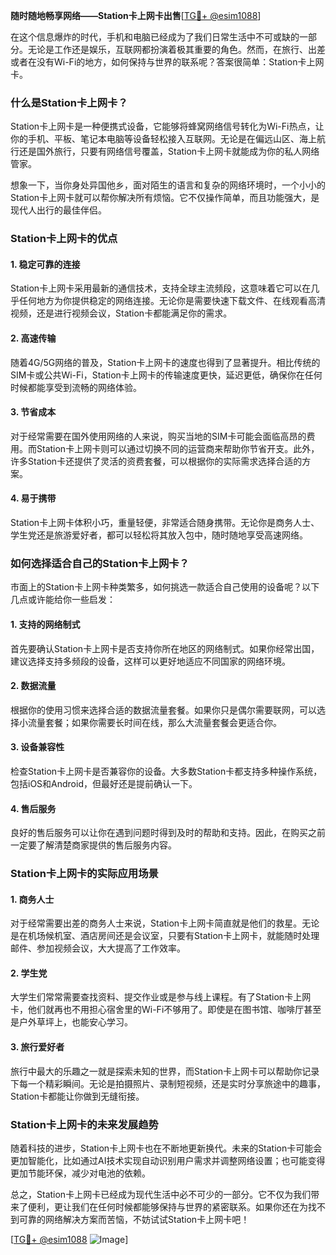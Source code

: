 **随时随地畅享网络——Station卡上网卡出售**[[TG💪+ @esim1088](https://t.me/s/esim1088)]

在这个信息爆炸的时代，手机和电脑已经成为了我们日常生活中不可或缺的一部分。无论是工作还是娱乐，互联网都扮演着极其重要的角色。然而，在旅行、出差或者在没有Wi-Fi的地方，如何保持与世界的联系呢？答案很简单：Station卡上网卡。

### 什么是Station卡上网卡？

Station卡上网卡是一种便携式设备，它能够将蜂窝网络信号转化为Wi-Fi热点，让你的手机、平板、笔记本电脑等设备轻松接入互联网。无论是在偏远山区、海上航行还是国外旅行，只要有网络信号覆盖，Station卡上网卡就能成为你的私人网络管家。

想象一下，当你身处异国他乡，面对陌生的语言和复杂的网络环境时，一个小小的Station卡上网卡就可以帮你解决所有烦恼。它不仅操作简单，而且功能强大，是现代人出行的最佳伴侣。

### Station卡上网卡的优点

#### 1. 稳定可靠的连接

Station卡上网卡采用最新的通信技术，支持全球主流频段，这意味着它可以在几乎任何地方为你提供稳定的网络连接。无论你是需要快速下载文件、在线观看高清视频，还是进行视频会议，Station卡都能满足你的需求。

#### 2. 高速传输

随着4G/5G网络的普及，Station卡上网卡的速度也得到了显著提升。相比传统的SIM卡或公共Wi-Fi，Station卡上网卡的传输速度更快，延迟更低，确保你在任何时候都能享受到流畅的网络体验。

#### 3. 节省成本

对于经常需要在国外使用网络的人来说，购买当地的SIM卡可能会面临高昂的费用。而Station卡上网卡则可以通过切换不同的运营商来帮助你节省开支。此外，许多Station卡还提供了灵活的资费套餐，可以根据你的实际需求选择合适的方案。

#### 4. 易于携带

Station卡上网卡体积小巧，重量轻便，非常适合随身携带。无论你是商务人士、学生党还是旅游爱好者，都可以轻松将其放入包中，随时随地享受高速网络。

### 如何选择适合自己的Station卡上网卡？

市面上的Station卡上网卡种类繁多，如何挑选一款适合自己使用的设备呢？以下几点或许能给你一些启发：

#### 1. 支持的网络制式

首先要确认Station卡上网卡是否支持你所在地区的网络制式。如果你经常出国，建议选择支持多频段的设备，这样可以更好地适应不同国家的网络环境。

#### 2. 数据流量

根据你的使用习惯来选择合适的数据流量套餐。如果你只是偶尔需要联网，可以选择小流量套餐；如果你需要长时间在线，那么大流量套餐会更适合你。

#### 3. 设备兼容性

检查Station卡上网卡是否兼容你的设备。大多数Station卡都支持多种操作系统，包括iOS和Android，但最好还是提前确认一下。

#### 4. 售后服务

良好的售后服务可以让你在遇到问题时得到及时的帮助和支持。因此，在购买之前一定要了解清楚商家提供的售后服务内容。

### Station卡上网卡的实际应用场景

#### 1. 商务人士

对于经常需要出差的商务人士来说，Station卡上网卡简直就是他们的救星。无论是在机场候机室、酒店房间还是会议室，只要有Station卡上网卡，就能随时处理邮件、参加视频会议，大大提高了工作效率。

#### 2. 学生党

大学生们常常需要查找资料、提交作业或是参与线上课程。有了Station卡上网卡，他们就再也不用担心宿舍里的Wi-Fi不够用了。即使是在图书馆、咖啡厅甚至是户外草坪上，也能安心学习。

#### 3. 旅行爱好者

旅行中最大的乐趣之一就是探索未知的世界，而Station卡上网卡可以帮助你记录下每一个精彩瞬间。无论是拍摄照片、录制短视频，还是实时分享旅途中的趣事，Station卡都能让你做到无缝衔接。

### Station卡上网卡的未来发展趋势

随着科技的进步，Station卡上网卡也在不断地更新换代。未来的Station卡可能会更加智能化，比如通过AI技术实现自动识别用户需求并调整网络设置；也可能变得更加节能环保，减少对电池的依赖。

总之，Station卡上网卡已经成为现代生活中必不可少的一部分。它不仅为我们带来了便利，更让我们在任何时候都能够保持与世界的紧密联系。如果你还在为找不到可靠的网络解决方案而苦恼，不妨试试Station卡上网卡吧！

[[TG💪+ @esim1088](https://t.me/s/esim1088) ![Image](https://i.postimg.cc/4NQfJmqS/Snipaste-2025-05-13-00-14-12.png)]